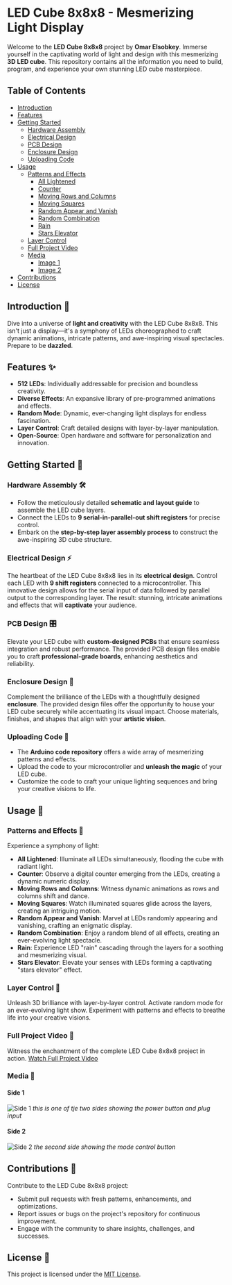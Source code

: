 
# LED Cube 8x8x8 - Mesmerizing Light Display

Welcome to the **LED Cube 8x8x8** project by **Omar Elsobkey**. Immerse yourself in the captivating world of light and design with this mesmerizing **3D LED cube**. This repository contains all the information you need to build, program, and experience your own stunning LED cube masterpiece.

## Table of Contents
- [Introduction](#introduction)
- [Features](#features)
- [Getting Started](#getting-started)
  - [Hardware Assembly](#hardware-assembly)
  - [Electrical Design](#electrical-design)
  - [PCB Design](#pcb-design)
  - [Enclosure Design](#enclosure-design)
  - [Uploading Code](#uploading-code)
- [Usage](#usage)
  - [Patterns and Effects](#patterns-and-effects)
    - [All Lightened](#all-lightened)
    - [Counter](#counter)
    - [Moving Rows and Columns](#moving-rows-and-columns)
    - [Moving Squares](#moving-squares)
    - [Random Appear and Vanish](#random-appear-and-vanish)
    - [Random Combination](#random-combination)
    - [Rain](#rain)
    - [Stars Elevator](#stars-elevator)
  - [Layer Control](#layer-control)
  - [Full Project Video](#full-project-video)
  - [Media](#media)
    - [Image 1](#image-1)
    - [Image 2](#image-2)
- [Contributions](#contributions)
- [License](#license)

## Introduction 🌟
Dive into a universe of **light and creativity** with the LED Cube 8x8x8. This isn't just a display—it's a symphony of LEDs choreographed to craft dynamic animations, intricate patterns, and awe-inspiring visual spectacles. Prepare to be **dazzled**.

## Features ✨
- **512 LEDs**: Individually addressable for precision and boundless creativity.
- **Diverse Effects**: An expansive library of pre-programmed animations and effects.
- **Random Mode**: Dynamic, ever-changing light displays for endless fascination.
- **Layer Control**: Craft detailed designs with layer-by-layer manipulation.
- **Open-Source**: Open hardware and software for personalization and innovation.

## Getting Started 🚀
### Hardware Assembly 🛠️
- Follow the meticulously detailed **schematic and layout guide** to assemble the LED cube layers.
- Connect the LEDs to **9 serial-in-parallel-out shift registers** for precise control.
- Embark on the **step-by-step layer assembly process** to construct the awe-inspiring 3D cube structure.

### Electrical Design ⚡
The heartbeat of the LED Cube 8x8x8 lies in its **electrical design**. Control each LED with **9 shift registers** connected to a microcontroller. This innovative design allows for the serial input of data followed by parallel output to the corresponding layer. The result: stunning, intricate animations and effects that will **captivate** your audience.

### PCB Design 🎛️
Elevate your LED cube with **custom-designed PCBs** that ensure seamless integration and robust performance. The provided PCB design files enable you to craft **professional-grade boards**, enhancing aesthetics and reliability.

### Enclosure Design 🏺
Complement the brilliance of the LEDs with a thoughtfully designed **enclosure**. The provided design files offer the opportunity to house your LED cube securely while accentuating its visual impact. Choose materials, finishes, and shapes that align with your **artistic vision**.

### Uploading Code 🧠
- The **Arduino code repository** offers a wide array of mesmerizing patterns and effects.
- Upload the code to your microcontroller and **unleash the magic** of your LED cube.
- Customize the code to craft your unique lighting sequences and bring your creative visions to life.

## Usage 🎉
### Patterns and Effects 🌈
Experience a symphony of light:
- **All Lightened**: Illuminate all LEDs simultaneously, flooding the cube with radiant light. 
- **Counter**: Observe a digital counter emerging from the LEDs, creating a dynamic numeric display. 
- **Moving Rows and Columns**: Witness dynamic animations as rows and columns shift and dance. 
- **Moving Squares**: Watch illuminated squares glide across the layers, creating an intriguing motion.
- **Random Appear and Vanish**: Marvel at LEDs randomly appearing and vanishing, crafting an enigmatic display. 
- **Random Combination**: Enjoy a random blend of all effects, creating an ever-evolving light spectacle.
- **Rain**: Experience LED "rain" cascading through the layers for a soothing and mesmerizing visual.
- **Stars Elevator**: Elevate your senses with LEDs forming a captivating "stars elevator" effect.

### Layer Control 🌌
Unleash 3D brilliance with layer-by-layer control. Activate random mode for an ever-evolving light show. Experiment with patterns and effects to breathe life into your creative visions.

### Full Project Video 🎥
Witness the enchantment of the complete LED Cube 8x8x8 project in action. [Watch Full Project Video](link_to_full_project_video_here)

### Media 📸
#### Side 1
![Side 1](https://github.com/omarelsobkey/LED_Cube_8x8x8/blob/master/Images/Side_1.jpg)
*this is one of tje two sides showing the power button and plug input*

#### Side 2
![Side 2](https://github.com/omarelsobkey/LED_Cube_8x8x8/blob/master/Images/Side_2.jpg)
*the second side showing the mode control button*

## Contributions 🤝
Contribute to the LED Cube 8x8x8 project:
- Submit pull requests with fresh patterns, enhancements, and optimizations.
- Report issues or bugs on the project's repository for continuous improvement.
- Engage with the community to share insights, challenges, and successes.

## License 📄
This project is licensed under the [MIT License](link_to_license_here).
